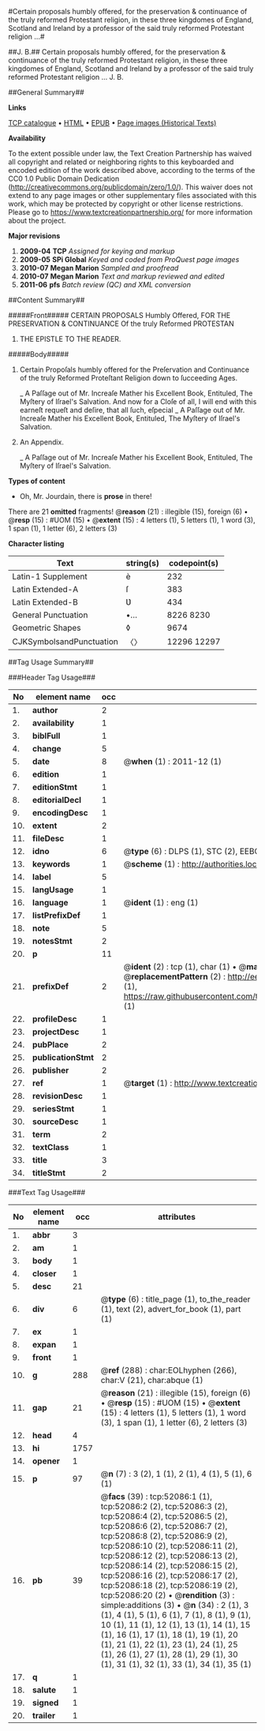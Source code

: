 #Certain proposals humbly offered, for the preservation & continuance of the truly reformed Protestant religion, in these three kingdomes of England, Scotland and Ireland by a professor of the said truly reformed Protestant religion ...#

##J. B.##
Certain proposals humbly offered, for the preservation & continuance of the truly reformed Protestant religion, in these three kingdomes of England, Scotland and Ireland by a professor of the said truly reformed Protestant religion ...
J. B.

##General Summary##

**Links**

[TCP catalogue](http://www.ota.ox.ac.uk/tcp/)  • 
[HTML](http://tei.it.ox.ac.uk/tcp/Texts-HTML/free/A31/A31087.html)  • 
[EPUB](http://tei.it.ox.ac.uk/tcp/Texts-EPUB/free/A31/A31087.epub) • 
[Page images (Historical Texts)](https://historicaltexts.jisc.ac.uk/eebo-11994955e)

**Availability**

To the extent possible under law, the Text Creation Partnership has waived all copyright and related or neighboring rights to this keyboarded and encoded edition of the work described above, according to the terms of the CC0 1.0 Public Domain Dedication (http://creativecommons.org/publicdomain/zero/1.0/). This waiver does not extend to any page images or other supplementary files associated with this work, which may be protected by copyright or other license restrictions. Please go to https://www.textcreationpartnership.org/ for more information about the project.

**Major revisions**

1. __2009-04__ __TCP__ *Assigned for keying and markup*
1. __2009-05__ __SPi Global__ *Keyed and coded from ProQuest page images*
1. __2010-07__ __Megan Marion__ *Sampled and proofread*
1. __2010-07__ __Megan Marion__ *Text and markup reviewed and edited*
1. __2011-06__ __pfs__ *Batch review (QC) and XML conversion*

##Content Summary##

#####Front#####
CERTAIN PROPOSALS Humbly Offered, FOR THE PRESERVATION & CONTINUANCE Of the truly Reformed PROTESTAN
1. THE EPISTLE TO THE READER.

#####Body#####

1. Certain Propoſals humbly offered for the Preſervation and Continuance of the truly Reformed Proteſtant Religion down to ſucceeding Ages.

    _ A Paſſage out of Mr. Increaſe Mather his Excellent Book, Entituled, The Myſtery of Iſrael's Salvation.
And now for a Cloſe of all, I will end with this earneſt requeſt and deſire, that all ſuch, eſpecial
    _ A Paſſage out of Mr. Increaſe Mather his Excellent Book, Entituled, The Myſtery of Iſrael's Salvation.

1. An Appendix.

    _ A Paſſage out of Mr. Increaſe Mather his Excellent Book, Entituled, The Myſtery of Iſrael's Salvation.

**Types of content**

  * Oh, Mr. Jourdain, there is **prose** in there!

There are 21 **omitted** fragments! 
 @__reason__ (21) : illegible (15), foreign (6)  •  @__resp__ (15) : #UOM (15)  •  @__extent__ (15) : 4 letters (1), 5 letters (1), 1 word (3), 1 span (1), 1 letter (6), 2 letters (3)

**Character listing**


|Text|string(s)|codepoint(s)|
|---|---|---|
|Latin-1 Supplement|è|232|
|Latin Extended-A|ſ|383|
|Latin Extended-B|Ʋ|434|
|General Punctuation|•…|8226 8230|
|Geometric Shapes|◊|9674|
|CJKSymbolsandPunctuation|〈〉|12296 12297|

##Tag Usage Summary##

###Header Tag Usage###

|No|element name|occ|attributes|
|---|---|---|---|
|1.|__author__|2||
|2.|__availability__|1||
|3.|__biblFull__|1||
|4.|__change__|5||
|5.|__date__|8| @__when__ (1) : 2011-12 (1)|
|6.|__edition__|1||
|7.|__editionStmt__|1||
|8.|__editorialDecl__|1||
|9.|__encodingDesc__|1||
|10.|__extent__|2||
|11.|__fileDesc__|1||
|12.|__idno__|6| @__type__ (6) : DLPS (1), STC (2), EEBO-CITATION (1), OCLC (1), VID (1)|
|13.|__keywords__|1| @__scheme__ (1) : http://authorities.loc.gov/ (1)|
|14.|__label__|5||
|15.|__langUsage__|1||
|16.|__language__|1| @__ident__ (1) : eng (1)|
|17.|__listPrefixDef__|1||
|18.|__note__|5||
|19.|__notesStmt__|2||
|20.|__p__|11||
|21.|__prefixDef__|2| @__ident__ (2) : tcp (1), char (1)  •  @__matchPattern__ (2) : ([0-9\-]+):([0-9IVX]+) (1), (.+) (1)  •  @__replacementPattern__ (2) : http://eebo.chadwyck.com/downloadtiff?vid=$1&page=$2 (1), https://raw.githubusercontent.com/textcreationpartnership/Texts/master/tcpchars.xml#$1 (1)|
|22.|__profileDesc__|1||
|23.|__projectDesc__|1||
|24.|__pubPlace__|2||
|25.|__publicationStmt__|2||
|26.|__publisher__|2||
|27.|__ref__|1| @__target__ (1) : http://www.textcreationpartnership.org/docs/. (1)|
|28.|__revisionDesc__|1||
|29.|__seriesStmt__|1||
|30.|__sourceDesc__|1||
|31.|__term__|2||
|32.|__textClass__|1||
|33.|__title__|3||
|34.|__titleStmt__|2||


###Text Tag Usage###

|No|element name|occ|attributes|
|---|---|---|---|
|1.|__abbr__|3||
|2.|__am__|1||
|3.|__body__|1||
|4.|__closer__|1||
|5.|__desc__|21||
|6.|__div__|6| @__type__ (6) : title_page (1), to_the_reader (1), text (2), advert_for_book (1), part (1)|
|7.|__ex__|1||
|8.|__expan__|1||
|9.|__front__|1||
|10.|__g__|288| @__ref__ (288) : char:EOLhyphen (266), char:V (21), char:abque (1)|
|11.|__gap__|21| @__reason__ (21) : illegible (15), foreign (6)  •  @__resp__ (15) : #UOM (15)  •  @__extent__ (15) : 4 letters (1), 5 letters (1), 1 word (3), 1 span (1), 1 letter (6), 2 letters (3)|
|12.|__head__|4||
|13.|__hi__|1757||
|14.|__opener__|1||
|15.|__p__|97| @__n__ (7) : 3 (2), 1 (1), 2 (1), 4 (1), 5 (1), 6 (1)|
|16.|__pb__|39| @__facs__ (39) : tcp:52086:1 (1), tcp:52086:2 (2), tcp:52086:3 (2), tcp:52086:4 (2), tcp:52086:5 (2), tcp:52086:6 (2), tcp:52086:7 (2), tcp:52086:8 (2), tcp:52086:9 (2), tcp:52086:10 (2), tcp:52086:11 (2), tcp:52086:12 (2), tcp:52086:13 (2), tcp:52086:14 (2), tcp:52086:15 (2), tcp:52086:16 (2), tcp:52086:17 (2), tcp:52086:18 (2), tcp:52086:19 (2), tcp:52086:20 (2)  •  @__rendition__ (3) : simple:additions (3)  •  @__n__ (34) : 2 (1), 3 (1), 4 (1), 5 (1), 6 (1), 7 (1), 8 (1), 9 (1), 10 (1), 11 (1), 12 (1), 13 (1), 14 (1), 15 (1), 16 (1), 17 (1), 18 (1), 19 (1), 20 (1), 21 (1), 22 (1), 23 (1), 24 (1), 25 (1), 26 (1), 27 (1), 28 (1), 29 (1), 30 (1), 31 (1), 32 (1), 33 (1), 34 (1), 35 (1)|
|17.|__q__|1||
|18.|__salute__|1||
|19.|__signed__|1||
|20.|__trailer__|1||
